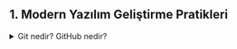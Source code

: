 ## 1. Modern Yazılım Geliştirme Pratikleri

<details>
<summary>Git nedir? GitHub nedir?</summary>

</details>

   



